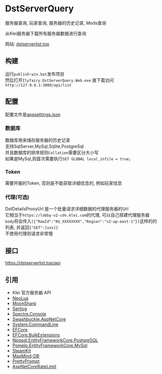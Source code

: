 ﻿# DstServerQuery
服务器查询, 玩家查询, 服务器的历史记录, Mods查询  

从Klei服务器下载所有服务器数据进行查询  

网站: [dstserverlist.top](https://dstserverlist.top)  

## 构建

运行`publish-win.bat`发布项目  
然后打开`Ilyfairy.DstServerQuery.Web.exe`
接下载访问`http://127.0.0.1:3000/api/list`


## 配置

配置文件是[appsettings.json](Ilyfairy.DstServerQuery.Web/appsettings.json)

### 数据库

数据库用来储存服务器的历史记录  
支持SqlServer,MySql,Sqlite,PostgreSql  
并且数据库的排序规则`Collation`需要区分大小写  
如果是MySql,则首次需要执行`SET GLOBAL local_infile = true;`  

### Token
需要开服的Token, 否则是不能获取详细信息的, 例如玩家信息

### 代理(可选)
DstDetailsProxyUrl 是一个批量请求详细数据的代理服务器的Url  
它相当于`https://lobby-v2-cdn.klei.com`的代理, 可以自己搭建代理服务器  
`body`将会传入`[{"RowId":"KU_XXXXXXXX","Region":"v2-ap-east-1"}]`这样的的列表, 并返回`{"GET":[xxx]}`  
不使用代理则请求非常慢

## 接口

https://dstserverlist.top/api

## 引用
- Klei 官方服务器 API
- [NeoLua](https://github.com/neolithos/neolua)
- [MoonSharp](https://github.com/moonsharp-devs/moonsharp/)
- [Serilog](https://github.com/serilog/serilog)
- [Spectre.Console](https://github.com/spectreconsole/spectre.console)
- [Swashbuckle.AspNetCore](https://github.com/domaindrivendev/Swashbuckle.AspNetCore)
- [System.CommandLine](https://github.com/dotnet/command-line-api)
- [EFCore](https://github.com/dotnet/efcore)
- [EFCore.BulkExtensions](https://github.com/borisdj/EFCore.BulkExtensions)
- [Npgsql.EntityFrameworkCore.PostgreSQL](https://github.com/npgsql/efcore.pg)
- [Pomelo.EntityFrameworkCore.MySql](https://github.com/PomeloFoundation/Pomelo.EntityFrameworkCore.MySql)
- [SteamKit](https://github.com/SteamRE/SteamKit)
- [MaxMind-DB](https://github.com/maxmind/MaxMind-DB)
- [PrettyPrompt](https://github.com/waf/PrettyPrompt)
- [AspNetCoreRateLimit](https://github.com/stefanprodan/AspNetCoreRateLimit)